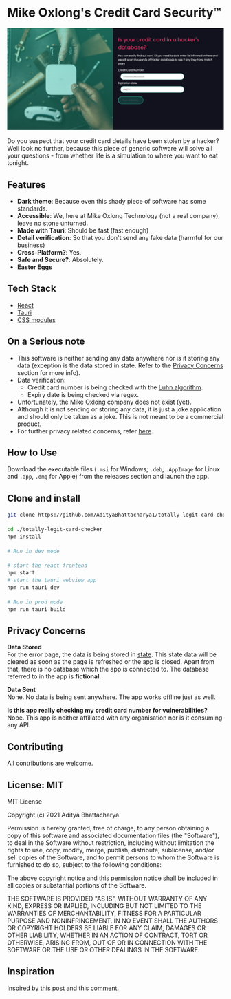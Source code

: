 # Mike Oxlong's Credit Card Security™

<img src="./readmeAssets/app.png" />

Do you suspect that your credit card details have been stolen by a hacker? Well look no further, because this piece of generic software will solve all your questions - from whether life is a simulation to where you want to eat tonight.

## Features

-   **Dark theme**: Because even this shady piece of software has some standards.
-   **Accessible**: We, here at Mike Oxlong Technology (not a real company), leave no stone unturned.
-   **Made with Tauri**: Should be fast (fast enough)
-   **Detail verification**: So that you don't send any fake data (harmful for our business)
-   **Cross-Platform?**: Yes.
-   **Safe and Secure?**: Absolutely.
-   **Easter Eggs**

## Tech Stack

-   [React](https://reactjs.org)
-   [Tauri](https://tauri.studio)
-   [CSS modules](https://github.com/css-modules/css-modules)

## On a Serious note

-   This software is neither sending any data anywhere nor is it storing any data (exception is the data stored in state. Refer to the [Privacy Concerns](#privacy-concerns) section for more info).
-   Data verification:
    -   Credit card number is being checked with the [Luhn algorithm](https://en.wikipedia.org/wiki/Luhn_algorithm).
    -   Expiry date is being checked via regex.
-   Unfortunately, the Mike Oxlong company does not exist (yet).
-   Although it is not sending or storing any data, it is just a joke application and should only be taken as a joke. This is not meant to be a commercial product.
-   For further privacy related concerns, refer [here](#privacy-concerns).

## How to Use

Download the executable files (`.msi` for Windows; `.deb`, `.AppImage` for Linux and `.app`, `.dmg` for Apple) from the releases section and launch the app.

## Clone and install

```sh
git clone https://github.com/AdityaBhattacharya1/totally-legit-card-checker.git

cd ./totally-legit-card-checker
npm install

# Run in dev mode

# start the react frontend
npm start
# start the tauri webview app
npm run tauri dev

# Run in prod mode
npm run tauri build
```

## Privacy Concerns

**Data Stored**\
For the error page, the data is being stored in [state](https://reactjs.org/docs/state-and-lifecycle.html). This state data will be cleared as soon as the page is refreshed or the app is closed. Apart from that, there is no database which the app is connected to. The database referred to in the app is **fictional**.

**Data Sent**\
None. No data is being sent anywhere. The app works offline just as well.

**Is this app really checking my credit card number for vulnerabilities?**\
Nope. This app is neither affiliated with any organisation nor is it consuming any API.

## Contributing

All contributions are welcome.

## License: MIT

MIT License

Copyright (c) 2021 Aditya Bhattacharya

Permission is hereby granted, free of charge, to any person obtaining a copy
of this software and associated documentation files (the "Software"), to deal
in the Software without restriction, including without limitation the rights
to use, copy, modify, merge, publish, distribute, sublicense, and/or sell
copies of the Software, and to permit persons to whom the Software is
furnished to do so, subject to the following conditions:

The above copyright notice and this permission notice shall be included in all
copies or substantial portions of the Software.

THE SOFTWARE IS PROVIDED "AS IS", WITHOUT WARRANTY OF ANY KIND, EXPRESS OR
IMPLIED, INCLUDING BUT NOT LIMITED TO THE WARRANTIES OF MERCHANTABILITY,
FITNESS FOR A PARTICULAR PURPOSE AND NONINFRINGEMENT. IN NO EVENT SHALL THE
AUTHORS OR COPYRIGHT HOLDERS BE LIABLE FOR ANY CLAIM, DAMAGES OR OTHER
LIABILITY, WHETHER IN AN ACTION OF CONTRACT, TORT OR OTHERWISE, ARISING FROM,
OUT OF OR IN CONNECTION WITH THE SOFTWARE OR THE USE OR OTHER DEALINGS IN THE
SOFTWARE.

## Inspiration

[Inspired by this post](https://i.redd.it/l36rh43s9s061.jpg) and this [comment](https://www.reddit.com/r/ProgrammerHumor/comments/jyur11/nice_way_to_steal_credit_card/gd8ho5j/?utm_source=reddit&utm_medium=web2x&context=3).
